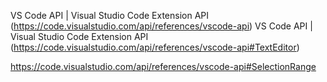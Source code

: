 

VS Code API | Visual Studio Code Extension API (https://code.visualstudio.com/api/references/vscode-api)
    VS Code API | Visual Studio Code Extension API (https://code.visualstudio.com/api/references/vscode-api#TextEditor)

https://code.visualstudio.com/api/references/vscode-api#SelectionRange

